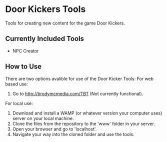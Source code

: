 # Door Kickers Tools
Tools for creating new content for the game Door Kickers.

## Currently Included Tools
* NPC Creator

## How to Use
There are two options avalible for use of the Door Kicker Tools:
For web based use:
1. Go to http://brodymcmedia.com/TBT (Not currently functional).

For local use:
1. Download and install a WAMP (or whatever version your computer uses) server on your local machine.
2. Clone the files from the repository to the 'www' folder in your server.
3. Open your browser and go to 'localhost'.
4. Navigate your way into the cloned folder and use the tools.